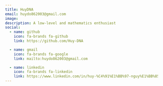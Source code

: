 ```yaml
---
title: HuyDNA
email: huydo862003@gmail.com
image:
description: A low-level and mathematics enthusiast
social:
  - name: github
    icon: fa-brands fa-github
    link: https://github.com/Huy-DNA

  - name: gmail
    icon: fa-brands fa-google
    link: mailto:huydo862003@gmail.com

  - name: linkedin
    icon: fa-brands fa-linkedin
    link: https://www.linkedin.com/in/huy-%C4%91%E1%BB%97-nguy%E1%BB%85n-an-561600248/ 
---
```

